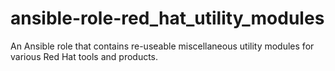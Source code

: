 # ansible-role-red_hat_utility_modules
An Ansible role that contains re-useable miscellaneous utility modules for various Red Hat tools and products.
